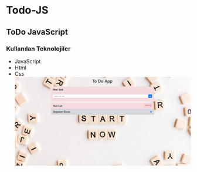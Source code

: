 # Todo-JS
## ToDo JavaScript

### Kullanılan Teknolojiler
* JavaScript
* Html
* Css
![](Todowp.png)
